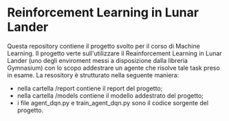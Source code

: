 # Reinforcement Learning in Lunar Lander
 Questa repository contiene il progetto svolto per il corso di Machine Learning. Il progetto verte sull'utilizzare
 il Reainforcement Learning in Lunar Lander (uno degli enviroment messi a disposizione dalla libreria Gymnasium)
 con lo scopo addestrare un agente che risolve tale task preso in esame. La resository è strutturato nella seguente maniera:
 - nella cartella /report contiene il report del progetto;
 - nella cartella /models contiene il modello addestrato del progetto;
 - i file agent_dqn.py e train_agent_dqn.py sono il codice sorgente del progetto.
